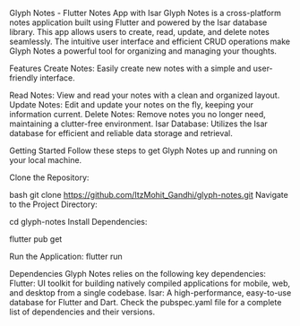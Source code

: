 Glyph Notes - Flutter Notes App with Isar
Glyph Notes is a cross-platform notes application built using Flutter and powered by the Isar database library. This app allows users to create, read, update, and delete notes seamlessly. The intuitive user interface and efficient CRUD operations make Glyph Notes a powerful tool for organizing and managing your thoughts.

Features
Create Notes: Easily create new notes with a simple and user-friendly interface.

Read Notes: View and read your notes with a clean and organized layout.
Update Notes: Edit and update your notes on the fly, keeping your information current.
Delete Notes: Remove notes you no longer need, maintaining a clutter-free environment.
Isar Database: Utilizes the Isar database for efficient and reliable data storage and retrieval.

Getting Started
Follow these steps to get Glyph Notes up and running on your local machine.

Clone the Repository:

bash
git clone https://github.com/ItzMohit_Gandhi/glyph-notes.git
Navigate to the Project Directory:

cd glyph-notes
Install Dependencies:

flutter pub get

Run the Application:
flutter run

Dependencies
Glyph Notes relies on the following key dependencies:
Flutter: UI toolkit for building natively compiled applications for mobile, web, and desktop from a single codebase.
Isar: A high-performance, easy-to-use database for Flutter and Dart.
Check the pubspec.yaml file for a complete list of dependencies and their versions.
